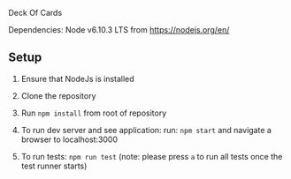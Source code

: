 Deck Of Cards

Dependencies:
Node v6.10.3 LTS from https://nodejs.org/en/

## Setup

1. Ensure that NodeJs is installed
2. Clone the repository 
3. Run `npm install` from root of repository
4. To run dev server and see application:
    run: `npm start` and navigate a browser to localhost:3000

5. To run tests: `npm run test` (note: please press `a` to run all tests once the test runner starts)
